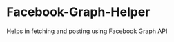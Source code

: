 Facebook-Graph-Helper
=====================

Helps in  fetching and posting using Facebook Graph API
